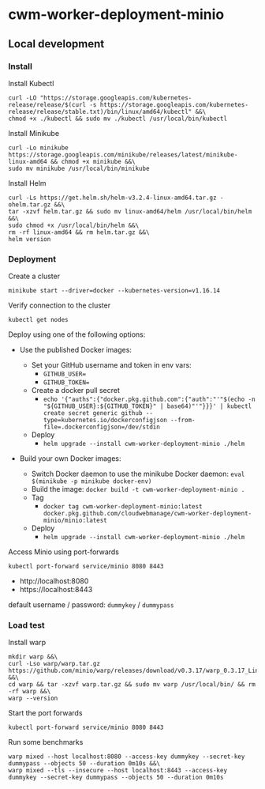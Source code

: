 # cwm-worker-deployment-minio

## Local development

### Install

Install Kubectl

```
curl -LO "https://storage.googleapis.com/kubernetes-release/release/$(curl -s https://storage.googleapis.com/kubernetes-release/release/stable.txt)/bin/linux/amd64/kubectl" &&\
chmod +x ./kubectl && sudo mv ./kubectl /usr/local/bin/kubectl
```

Install Minikube

```
curl -Lo minikube https://storage.googleapis.com/minikube/releases/latest/minikube-linux-amd64 && chmod +x minikube &&\
sudo mv minikube /usr/local/bin/minikube
```

Install Helm

```
curl -Ls https://get.helm.sh/helm-v3.2.4-linux-amd64.tar.gz -ohelm.tar.gz &&\
tar -xzvf helm.tar.gz && sudo mv linux-amd64/helm /usr/local/bin/helm &&\
sudo chmod +x /usr/local/bin/helm &&\
rm -rf linux-amd64 && rm helm.tar.gz &&\
helm version
```

### Deployment

Create a cluster

```
minikube start --driver=docker --kubernetes-version=v1.16.14
```

Verify connection to the cluster

```
kubectl get nodes
```

Deploy using one of the following options:

* Use the published Docker images:
  * Set your GitHub username and token in env vars:
    * `GITHUB_USER=`
    * `GITHUB_TOKEN=`
  * Create a docker pull secret
    * `echo '{"auths":{"docker.pkg.github.com":{"auth":"'"$(echo -n "${GITHUB_USER}:${GITHUB_TOKEN}" | base64)"'"}}}' | kubectl create secret generic github --type=kubernetes.io/dockerconfigjson --from-file=.dockerconfigjson=/dev/stdin`
  * Deploy
    * `helm upgrade --install cwm-worker-deployment-minio ./helm`

* Build your own Docker images:
  * Switch Docker daemon to use the minikube Docker daemon: `eval $(minikube -p minikube docker-env)`
  * Build the image: `docker build -t cwm-worker-deployment-minio .`
  * Tag
    * `docker tag cwm-worker-deployment-minio:latest docker.pkg.github.com/cloudwebmanage/cwm-worker-deployment-minio/minio:latest`
  * Deploy
    * `helm upgrade --install cwm-worker-deployment-minio ./helm`

Access Minio using port-forwards

```
kubectl port-forward service/minio 8080 8443
```

* http://localhost:8080
* https://localhost:8443

default username / password: `dummykey` / `dummypass`

### Load test

Install warp

```
mkdir warp &&\
curl -Lso warp/warp.tar.gz https://github.com/minio/warp/releases/download/v0.3.17/warp_0.3.17_Linux_x86_64.tar.gz &&\
cd warp && tar -xzvf warp.tar.gz && sudo mv warp /usr/local/bin/ && rm -rf warp &&\
warp --version
```

Start the port forwards

```
kubectl port-forward service/minio 8080 8443
```

Run some benchmarks

```
warp mixed --host localhost:8080 --access-key dummykey --secret-key dummypass --objects 50 --duration 0m10s &&\
warp mixed --tls --insecure --host localhost:8443 --access-key dummykey --secret-key dummypass --objects 50 --duration 0m10s
```
